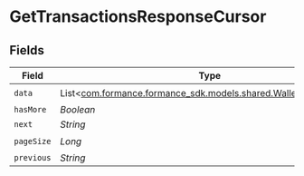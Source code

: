 # GetTransactionsResponseCursor


## Fields

| Field                                                                                                         | Type                                                                                                          | Required                                                                                                      | Description                                                                                                   | Example                                                                                                       |
| ------------------------------------------------------------------------------------------------------------- | ------------------------------------------------------------------------------------------------------------- | ------------------------------------------------------------------------------------------------------------- | ------------------------------------------------------------------------------------------------------------- | ------------------------------------------------------------------------------------------------------------- |
| `data`                                                                                                        | List<[com.formance.formance_sdk.models.shared.WalletsTransaction](../../models/shared/WalletsTransaction.md)> | :heavy_check_mark:                                                                                            | N/A                                                                                                           |                                                                                                               |
| `hasMore`                                                                                                     | *Boolean*                                                                                                     | :heavy_minus_sign:                                                                                            | N/A                                                                                                           | false                                                                                                         |
| `next`                                                                                                        | *String*                                                                                                      | :heavy_minus_sign:                                                                                            | N/A                                                                                                           |                                                                                                               |
| `pageSize`                                                                                                    | *Long*                                                                                                        | :heavy_check_mark:                                                                                            | N/A                                                                                                           | 15                                                                                                            |
| `previous`                                                                                                    | *String*                                                                                                      | :heavy_minus_sign:                                                                                            | N/A                                                                                                           | YXVsdCBhbmQgYSBtYXhpbXVtIG1heF9yZXN1bHRzLol=                                                                  |
